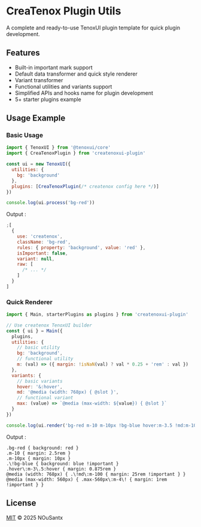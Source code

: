 # CreaTenox Plugin Utils

A complete and ready-to-use TenoxUI plugin template for quick plugin development.

## Features

- Built-in important mark support
- Default data transformer and quick style renderer
- Variant transformer
- Functional utilities and variants support
- Simplified APIs and hooks name for plugin development
- 5+ starter plugins example

## Usage Example

### Basic Usage

```javascript
import { TenoxUI } from '@tenoxui/core'
import { CreaTenoxPlugin } from 'createnoxui-plugin'

const ui = new TenoxUI({
  utilities: {
    bg: 'background'
  },
  plugins: [CreaTenoxPlugin(/* createnox config here */)]
})

console.log(ui.process('bg-red'))
```

Output :

```javascript
;[
  {
    use: 'createnox',
    className: 'bg-red',
    rules: { property: 'background', value: 'red' },
    isImportant: false,
    variant: null,
    raw: [
      /* ... */
    ]
  }
]
```

### Quick Renderer

```javascript
import { Main, starterPlugins as plugins } from 'createnoxui-plugin'

// Use createnox TenoxUI builder
const { ui } = Main({
  plugins,
  utilities: {
    // basic utility
    bg: 'background',
    // functional utility
    m: (val) => ({ margin: !isNaN(val) ? val * 0.25 + 'rem' : val })
  },
  variants: {
    // basic variants
    hover: '&:hover',
    md: '@media (width: 768px) { @slot }',
    // functional variant
    max: (value) => `@media (max-width: ${value}) { @slot }`
  }
})

console.log(ui.render('bg-red m-10 m-10px !bg-blue hover:m-3.5 !md:m-100 max-560px:m-4!'))
```

Output :

```
.bg-red { background: red }
.m-10 { margin: 2.5rem }
.m-10px { margin: 10px }
.\!bg-blue { background: blue !important }
.hover\:m-3\.5:hover { margin: 0.875rem }
@media (width: 768px) { .\!md\:m-100 { margin: 25rem !important } }
@media (max-width: 560px) { .max-560px\:m-4\! { margin: 1rem !important } }
```

## License

[MIT](./LICENSE) © 2025 NOuSantx

